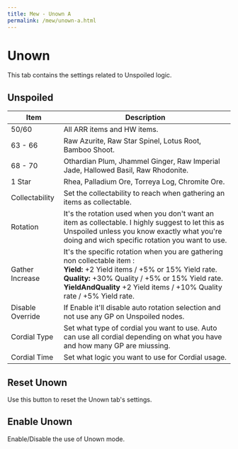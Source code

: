 ```yaml
---
title: Mew - Unown A
permalink: /mew/unown-a.html
---
```


# Unown
This tab contains the settings related to Unspoiled logic.

## Unspoiled

| Item | Description |
|-----------------|----------------------------------------------------------------------------------------------------------------------------------------------------------------------------------------------------|
| 50/60           | All ARR items and HW items.                                                                                                                                                                        |
| 63 - 66         | Raw Azurite, Raw Star Spinel, Lotus Root, Bamboo Shoot.                                                                                                                                            |
| 68 - 70         | Othardian Plum, Jhammel Ginger, Raw Imperial Jade, Hallowed Basil, Raw Rhodonite.                                                                                                                  |
| 1 Star          | Rhea, Palladium Ore, Torreya Log, Chromite Ore.                                                                                                                                                    |
| Collectability  | Set the collectability to reach when gathering an items as collectable.                                                                                                                            |
| Rotation        | It's the rotation used when you don't want an item as collectable. I highly suggest to let this as Unspoiled unless you know exactly what you're doing and wich specific rotation you want to use. |
| Gather Increase | It's the specific rotation when you are gathering non collectable item : <br>**Yield:** +2 Yield items / +5% or 15% Yield rate.<br>**Quality:** +30% Quality / +5% or 15% Yield rate.<br>**YieldAndQuality** +2 Yield items / +10% Quality rate / +5% Yield rate. |
| Disable Override | If Enable it'll disable auto rotation selection and not use any GP on Unspoiled nodes. |
| Cordial Type | Set what type of cordial you want to use. Auto can use all cordial depending on what you have and how many GP are miussing. |
| Cordial Time | Set what logic you want to use for Cordial usage. |

## Reset Unown
Use this button to reset the Unown tab's settings.

## Enable Unown
Enable/Disable the use of Unown mode.